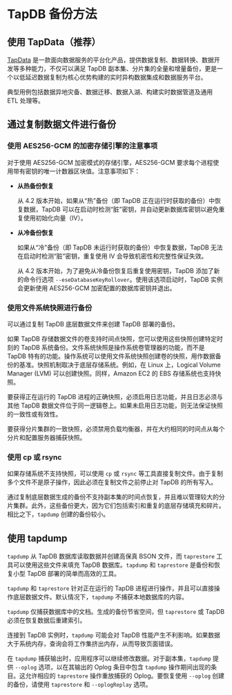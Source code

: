 # TapDB 备份方法

## 使用 TapData（推荐）

[TapData](https://tapdata.net) 是一款面向数据服务的平台化产品，提供数据复制、数据转换、数据开发等多种能力，不仅可以满足 TapDB 副本集、分片集的全量和增量备份，更是一个以低延迟数据复制为核心优势构建的实时异构数据集成和数据服务平台。

典型用例包括数据异地灾备、数据迁移、数据入湖、构建实时数据管道及通用 ETL 处理等。

## 通过复制数据文件进行备份

### 使用 AES256-GCM 的加密存储引擎的注意事项

对于使用 AES256-GCM 加密模式的存储引擎，AES256-GCM 要求每个进程使用带有密钥的唯一计数器区块值。注意事项如下：

- **从热备份恢复**

    从 4.2 版本开始，如果从“热”备份（即 TapDB 正在运行时获取的备份）中恢复数据，TapDB 可以在启动时检测“脏”密钥，并自动更新数据库密钥以避免重复使用初始化向量（IV）。

- **从冷备份恢复**

    如果从“冷”备份（即 TapDB 未运行时获取的备份）中恢复数据，TapDB 无法在启动时检测“脏”密钥，重复使用 IV 会导致机密性和完整性保证失效。

    从 4.2 版本开始，为了避免从冷备份恢复后重复使用密钥，TapDB 添加了新的命令行选项 `--eseDatabaseKeyRollover`。使用该选项启动时，TapDB 实例会更新使用 AES256-GCM 加密配置的数据库密钥并退出。

### 使用文件系统快照进行备份

可以通过复制 TapDB 底层数据文件来创建 TapDB 部署的备份。

如果 TapDB 存储数据文件的卷支持时间点快照，您可以使用这些快照创建特定时刻的 TapDB 系统备份。文件系统快照是操作系统卷管理器的功能，而不是 TapDB 特有的功能。操作系统可以使用文件系统快照创建卷的快照，用作数据备份的基准。快照机制取决于底层存储系统。例如，在 Linux 上，Logical Volume Manager (LVM) 可以创建快照。同样，Amazon EC2 的 EBS 存储系统也支持快照。

要获得正在运行的 TapDB 进程的正确快照，必须启用日志功能，并且日志必须与其他 TapDB 数据文件位于同一逻辑卷上。如果未启用日志功能，则无法保证快照的一致性或有效性。

要获得分片集群的一致快照，必须禁用负载均衡器，并在大约相同的时间点从每个分片和配置服务器捕获快照。

### 使用 cp 或 rsync

如果存储系统不支持快照，可以使用 `cp` 或 `rsync` 等工具直接复制文件。由于复制多个文件不是原子操作，因此必须在复制文件之前停止对 TapDB 的所有写入。

通过复制底层数据生成的备份不支持副本集的时间点恢复，并且难以管理较大的分片集群。此外，这些备份更大，因为它们包括索引和重复的底层存储填充和碎片。相比之下，`tapdump` 创建的备份较小。

## 使用 tapdump

`tapdump` 从 TapDB 数据库读取数据并创建高保真 BSON 文件，而 `taprestore` 工具可以使用这些文件来填充 TapDB 数据库。`tapdump` 和 `taprestore` 是备份和恢复小型 TapDB 部署的简单而高效的工具。

`tapdump` 和 `taprestore` 针对正在运行的 TapDB 进程进行操作，并且可以直接操作底层数据文件。默认情况下，`tapdump` 不捕获本地数据库的内容。

`tapdump` 仅捕获数据库中的文档。生成的备份节省空间，但 `taprestore` 或 TapDB 必须在恢复数据后重建索引。

连接到 TapDB 实例时，`tapdump` 可能会对 TapDB 性能产生不利影响。如果数据大于系统内存，查询会将工作集挤出内存，从而导致页面错误。

在 `tapdump` 捕获输出时，应用程序可以继续修改数据。对于副本集，`tapdump` 提供 `--oplog` 选项，以在其输出的 Oplog 条目中包含 `tapdump` 操作期间出现的条目。这允许相应的 `taprestore` 操作重放捕获的 Oplog。要恢复使用 `--oplog` 创建的备份，请使用 `taprestore` 和 `--oplogReplay` 选项。


